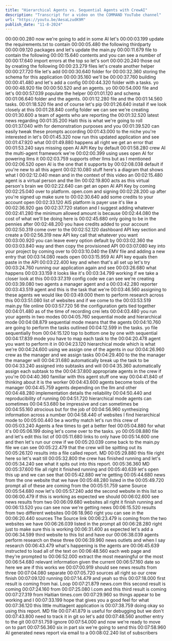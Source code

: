 ```yaml
---
title: "Hierarchical Agents vs. Sequential Agents with CrewAI"
description: "Transcript for a video on the COMMAND YouTube channel"
url: "https://youtu.be/AesaLzudK9M"
publish_date: "11-8-2024"
---
```


00:00:00.280 now we're going to add in some AI let's
00:00:03.199 update the requirements.txt to contain
00:00:05.480 the following thirdparty
00:00:09.120 packages and let's update the main.py
00:00:11.679 file to contain the following
00:00:15.640 contents and you can see a number of
00:00:17.640 import errors at the top so let's sort
00:00:20.240 those out by creating the following
00:00:23.279 files let's create another helper
00:00:27.720 file let's add
00:00:30.640 folder for
00:00:32.360 storing the schema for this application
00:00:35.160 we'll be
00:00:37.760 building
00:00:41.480 and let's add a config
00:00:44.320 folder with a tasks. yo
00:00:48.920 file
00:00:50.520 and an agents. yo
00:00:54.000 file and let's
00:00:57.039 populate the helper
00:01:01.120 and schema
00:01:06.640 folder and the agents.
00:01:12.280 file and the
00:01:14.560 tasks.
00:01:18.520 file and of course let's pip
00:01:26.640 install if we look closely at this
00:01:28.840 config folder we can see we're creating
00:01:30.600 a team of agents who are reporting the
00:01:32.520 latest news regarding
00:01:35.200 Haiti this is what we're going to roll
00:01:37.040 with for demonstration purposes and you
00:01:39.520 can easily tweak these prompts according
00:01:43.000 to the niche you're interested in let's
00:01:45.320 now run this updated application and see
00:01:47.920 what
00:01:49.880 happens all right we get an error that
00:01:53.240 says missing open AI API Key by default
00:01:58.280 crew AI the multi-agent framework we're
00:02:00.399 using uses open AI for powering llms it
00:02:03.759 supports other llms but as I mentioned
00:02:06.520 open AI is the one that it supports by
00:02:08.038 default if you're new to all this agent
00:02:10.080 stuff here's a diagram that shows what I
00:02:12.040 mean and in the context of this video an
00:02:15.480 agent is a virtual person and the llm
00:02:19.800 acts as this virtual person's brain we
00:02:22.640 can get an open AI API Key by coming
00:02:25.040 over to platform. open.com and signing
00:02:28.200 up after you're signed up make sure to
00:02:30.640 add some credits to your account open
00:02:33.120 AIS platform is payer use it's like a
00:02:36.920 gas
00:02:37.720 station and I suggest adding whatever
00:02:41.280 the minimum allowed amount is because
00:02:44.080 the cost of what we'll be doing here is
00:02:45.680 only going to be in the pennies after
00:02:48.200 you have credits added to your account
00:02:50.319 come over to the
00:02:52.120 dashboard API key section and create a
00:02:56.319 new API key call that whatever you want
00:03:00.920 you can leave every option default by
00:03:02.360 the
00:03:03.840 way and then copy the provisioned API
00:03:07.080 key into your project by coming over to
00:03:10.040 the EMV file and adding a new entry that
00:03:14.080 reads open
00:03:15.959 AI API key equals then paste in the API
00:03:22.400 key and when that's all set up let's try
00:03:24.760 running our application again and see
00:03:26.680 what happens
00:03:33.159 it looks like it's
00:03:34.799 working if we take a closer look at this
00:03:37.319 config code we can see we're creating
00:03:39.080 two agents a manager agent and a
00:03:42.280 reporter
00:03:43.519 agent and this is the task that we're
00:03:46.560 assigning to these agents we would like
00:03:49.000 them to perform research across this
00:03:51.080 list of websites and if we come to the
00:03:53.519 main.py file online
00:03:57.720 56 the configuration gets tied together
00:04:01.480 as of the time of recording crei lets
00:04:03.480 you run your agents in two modes
00:04:05.760 sequential mode and hierarchical mode
00:04:08.879 sequential mode means that the agents
00:04:10.760 are going to perform the tasks outlined
00:04:12.599 in the tasks. yo file sequentially from
00:04:15.120 top to bottom one by one with sequential
00:04:17.839 mode you have to map each task to the
00:04:20.478 agent you want to perform it in
00:04:23.120 hierarchical mode which is what we're
00:04:24.600 using we assign one of the agents in our
00:04:26.960 crew as the manager and we assign tasks
00:04:29.400 to the the manager the manager will
00:04:31.680 automatically break up the task to be
00:04:33.240 assigned into subtasks and will
00:04:35.360 automatically assign each subtask to the
00:04:37.800 appropriate agents in the crew if you're
00:04:40.360 familiar with this agent stuff one way
00:04:41.840 of thinking about it is the worker
00:04:43.600 agents become tools of the manager
00:04:45.759 agents depending on the llm and other
00:04:48.280 implementation details the reliability
00:04:50.440 and reproducibility of running
00:04:51.720 hierarchical mode agents can sometimes
00:04:53.680 be impressive and can sometimes be
00:04:55.160 atrocious but for the job of
00:04:56.960 synthesizing information across a number
00:04:58.440 of websites I find hierarchical mode to
00:05:00.440 be a worthy match let's run this crew of
00:05:03.240 Agents a few times to get a better feel
00:05:04.880 for what it's
00:05:06.199 doing let's come over to the tasks. yo
00:05:08.880 file and let's edit this list of
00:05:11.680 links to only have
00:05:14.600 one and then let's run our crew if we
00:05:20.039 come back to the main.py file we can see
00:05:22.479 that the crew will be spitting out its
00:05:26.120 results into a file called report. MD
00:05:29.880 this file right here so let's wait till
00:05:32.800 the crew has finished running and let's
00:05:34.240 see what it spits out into this report.
00:05:36.360 MD
00:05:37.600 file all right it finished running and
00:05:40.639 let's open this up and we can see that
00:05:42.880 we're getting
00:05:44.680 news from the one website that we have
00:05:48.280 listed in the
00:05:49.720 prompt all of these are coming from the
00:05:51.759 same Source
00:05:54.680 now let's
00:05:57.240 add the second website in this list so
00:06:00.479 if this is working as expected we should
00:06:02.600 see news results from two
00:06:09.680 websites all right it finish running and
00:06:13.520 you can see now we're getting news
00:06:15.520 results from two different websites
00:06:18.960 right you can see in the
00:06:20.440 sources The Source link
00:06:23.479 is coming from the two websites we have
00:06:26.039 listed in the prompt all
00:06:28.280 right just to make sure this is working
00:06:31.400 as expected let's add a
00:06:34.599 third website to this list and have our
00:06:38.039 agents perform research on these three
00:06:39.960 news outlets and when I say research
00:06:43.479 what's happening is the agents are
00:06:45.639 instructed to load all of the text on
00:06:48.560 each web page and they're prompted to
00:06:52.000 extract the most meaningful or the most
00:06:54.680 relevant information given the current
00:06:57.160 date so here we are if this works we
00:07:00.919 should see news results from three
00:07:04.080 separate
00:07:05.720 sources all right so our crew finish
00:07:09.120 running
00:07:14.479 and yeah so this
00:07:18.000 first result is coming from hai. Loop
00:07:21.879 news.com this second result is coming
00:07:24.160 from
00:07:25.080 l.com and this third result is coming
00:07:27.319 from Haitian times.com
00:07:29.960 so things appear to be working and I
00:07:33.199 hope that gives you a good feel for what
00:07:36.120 this little multiagent application is
00:07:38.759 doing okay so using this report. MD file
00:07:41.879 is useful for debugging but we don't
00:07:43.800 need to track it in git so let's add
00:07:48.560 another entry to the git
00:07:51.759 ignore
00:07:54.000 and now we're ready to move on to part
00:07:56.360 six in part six we're going to send this
00:07:58.960 AI generated news report via email to a
00:08:02.240 list of subscribers
